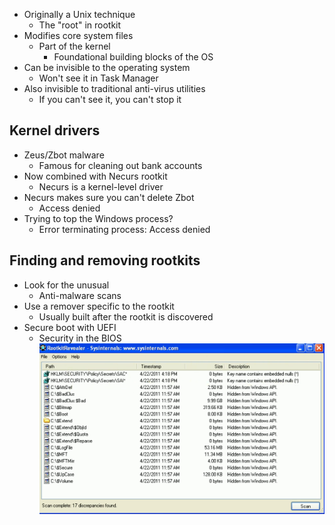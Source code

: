 - Originally a Unix technique
	- The "root" in rootkit
- Modifies core system files
	- Part of the kernel
		- Foundational building blocks of the OS
- Can be invisible to the operating system
	- Won't see it in Task Manager
- Also invisible to traditional anti-virus utilities
	- If you can't see it, you can't stop it

## Kernel drivers
- Zeus/Zbot malware
	- Famous for cleaning out bank accounts
- Now combined with Necurs rootkit
	- Necurs is a kernel-level driver
- Necurs makes sure you can't delete Zbot
	- Access denied
- Trying to top the Windows process?
	- Error terminating process: Access denied

## Finding and removing rootkits
- Look for the unusual
	- Anti-malware scans
- Use a remover specific to the rootkit
	- Usually built after the rootkit is discovered
- Secure boot with UEFI
	- Security in the BIOS
![](../Images/240509-82.png)
